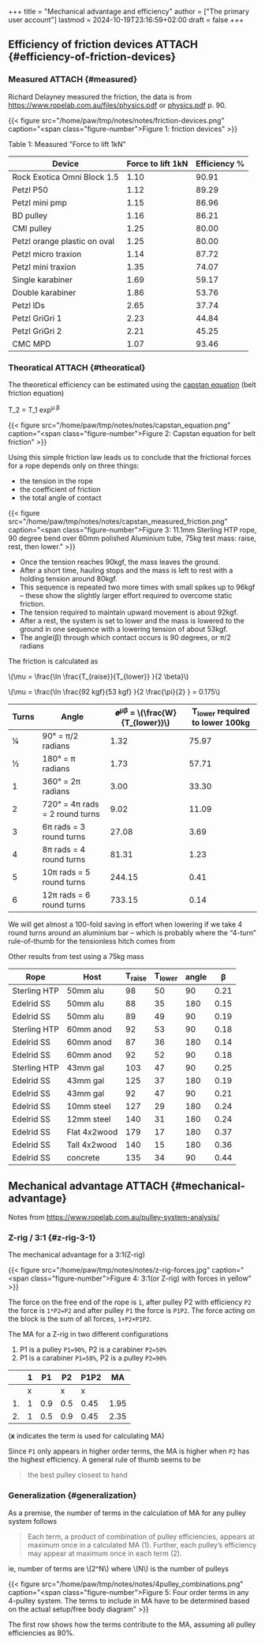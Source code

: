 +++
title = "Mechanical advantage and efficiency"
author = ["The primary user account"]
lastmod = 2024-10-19T23:16:59+02:00
draft = false
+++

## Efficiency of friction devices <span class="tag"><span class="ATTACH">ATTACH</span></span> {#efficiency-of-friction-devices}


### Measured <span class="tag"><span class="ATTACH">ATTACH</span></span> {#measured}

Richard Delayney measured the friction, the data is from <https://www.ropelab.com.au/files/physics.pdf> or [physics.pdf](/home/paw/tmp/notes/notes/physics.pdf) p. 90.

{{< figure src="/home/paw/tmp/notes/notes/friction-devices.png" caption="<span class=\"figure-number\">Figure 1: </span>friction devices" >}}

<div class="table-caption">
  <span class="table-number">Table 1:</span>
  Measured "Force to lift 1kN"
</div>

| Device                       | Force to lift 1kN | Efficiency % |
|------------------------------|-------------------|--------------|
| Rock Exotica Omni Block 1.5  | 1.10              | 90.91        |
| Petzl P50                    | 1.12              | 89.29        |
| Petzl mini pmp               | 1.15              | 86.96        |
| BD pulley                    | 1.16              | 86.21        |
| CMI pulley                   | 1.25              | 80.00        |
| Petzl orange plastic on oval | 1.25              | 80.00        |
| Petzl micro traxion          | 1.14              | 87.72        |
| Petzl mini traxion           | 1.35              | 74.07        |
| Single karabiner             | 1.69              | 59.17        |
| Double karabiner             | 1.86              | 53.76        |
| Petzl IDs                    | 2.65              | 37.74        |
| Petzl GriGri 1               | 2.23              | 44.84        |
| Petzl GriGri 2               | 2.21              | 45.25        |
| CMC MPD                      | 1.07              | 93.46        |


### Theoratical <span class="tag"><span class="ATTACH">ATTACH</span></span> {#theoratical}

The theoretical efficiency can be estimated using the [capstan equation](https://en.wikipedia.org/wiki/Capstan_equation) (belt friction equation)

T_2 = T_1 exp<sup>&mu; &beta;</sup>

{{< figure src="/home/paw/tmp/notes/notes/capstan_equation.png" caption="<span class=\"figure-number\">Figure 2: </span>Capstan equation for belt friction" >}}

Using this simple friction law leads us to conclude that the frictional forces for a rope depends only on three things:

-   the tension in the rope
-   the coefficient of friction
-   the total angle of contact

{{< figure src="/home/paw/tmp/notes/notes/capstan_measured_friction.png" caption="<span class=\"figure-number\">Figure 3: </span>11.1mm Sterling HTP rope, 90 degree bend over 60mm polished Aluminium tube, 75kg test mass: raise, rest, then lower." >}}

-   Once the tension reaches 90kgf, the mass leaves the ground.
-   After a short time, hauling stops and the mass is left to rest with a holding tension around 80kgf.
-   This sequence is repeated two more times with small spikes up to 96kgf – these show the slightly larger effort required to overcome static friction.
-   The tension required to maintain upward movement is about 92kgf.
-   After a rest, the system is set to lower and the mass is lowered to the ground in one sequence with a lowering tension of about 53kgf.
-   The angle(β) through which contact occurs is 90 degrees, or π/2 radians

The friction is calculated as

\\(\mu = \frac{\ln \frac{T\_{raise}}{T\_{lower}} }{2 \beta}\\)

\\(\mu = \frac{\ln \frac{92 kgf}{53 kgf} }{2 \frac{\pi}{2} } = 0.175\\)

| Turns | Angle                          | 𝒆<sup>μβ</sup> = \\(\frac{W}{T\_{lower}}\\) | T<sub>lower</sub> required to lower 100kg |
|-------|--------------------------------|---------------------------------------------|-------------------------------------------|
| ¼     | 90°  = π/2 radians             | 1.32                                        | 75.97                                     |
| ½     | 180° = π  radians              | 1.73                                        | 57.71                                     |
| 1     | 360° = 2π radians              | 3.00                                        | 33.30                                     |
| 2     | 720° = 4π rads = 2 round turns | 9.02                                        | 11.09                                     |
| 3     | 6π  rads = 3 round turns       | 27.08                                       | 3.69                                      |
| 4     | 8π  rads = 4 round turns       | 81.31                                       | 1.23                                      |
| 5     | 10π rads = 5 round turns       | 244.15                                      | 0.41                                      |
| 6     | 12π rads = 6 round turns       | 733.15                                      | 0.14                                      |

We will get almost a 100-fold saving in effort when lowering if we take 4 round turns around an aluminium bar – which is probably where the “4-turn” rule-of-thumb for the tensionless hitch comes from

Other results from test using a 75kg mass

| Rope         | Host         | T<sub>raise</sub> | T<sub>lower</sub> | angle | β    |
|--------------|--------------|-------------------|-------------------|-------|------|
| Sterling HTP | 50mm alu     | 98                | 50                | 90    | 0.21 |
| Edelrid SS   | 50mm alu     | 88                | 35                | 180   | 0.15 |
| Edelrid SS   | 50mm alu     | 89                | 49                | 90    | 0.19 |
| Sterling HTP | 60mm anod    | 92                | 53                | 90    | 0.18 |
| Edelrid SS   | 60mm anod    | 87                | 36                | 180   | 0.14 |
| Edelrid SS   | 60mm anod    | 92                | 52                | 90    | 0.18 |
| Sterling HTP | 43mm gal     | 103               | 47                | 90    | 0.25 |
| Edelrid SS   | 43mm gal     | 125               | 37                | 180   | 0.19 |
| Edelrid SS   | 43mm gal     | 92                | 47                | 90    | 0.21 |
| Edelrid SS   | 10mm steel   | 127               | 29                | 180   | 0.24 |
| Edelrid SS   | 12mm steel   | 140               | 31                | 180   | 0.24 |
| Edelrid SS   | Flat 4x2wood | 179               | 17                | 180   | 0.37 |
| Edelrid SS   | Tall 4x2wood | 140               | 15                | 180   | 0.36 |
| Edelrid SS   | concrete     | 135               | 34                | 90    | 0.44 |


## Mechanical advantage <span class="tag"><span class="ATTACH">ATTACH</span></span> {#mechanical-advantage}

Notes from <https://www.ropelab.com.au/pulley-system-analysis/>


### Z-rig / 3:1 {#z-rig-3-1}

The mechanical advantage for a 3:1(Z-rig)

{{< figure src="/home/paw/tmp/notes/notes/z-rig-forces.jpg" caption="<span class=\"figure-number\">Figure 4: </span>3:1(or Z-rig) with forces in yellow" >}}

The force on the free end of the rope is `1`, after pulley P2 with efficiency `P2` the force is `1*P2=P2` and after pulley `P1` the force is `P1P2`. The force acting on the block is the sum of all forces, `1+P2+P1P2`.

The MA for a Z-rig in two different configurations

1.  P1 is a pulley `P1=90%`, P2 is a carabiner `P2=50%`
2.  P1 is a carabiner `P1=50%`, P2 is a pulley `P2=90%`

|    | 1 | P1  | P2  | P1P2 | MA   |
|----|---|-----|-----|------|------|
|    | x |     | x   | x    |      |
| 1. | 1 | 0.9 | 0.5 | 0.45 | 1.95 |
| 2. | 1 | 0.5 | 0.9 | 0.45 | 2.35 |

(**x** indicates the term is used for calculating MA)

Since `P1` only appears in higher order terms, the MA is higher when `P2` has the highest efficiency. A general rule of thumb seems to be

> the best pulley closest to hand


### Generalization {#generalization}

As a premise, the number of terms in the calculation of MA for any pulley system follows

> Each term, a product of combination of pulley efficiencies, appears at maximum once in a calculated MA (1). Further, each pulley’s efficiency may appear at maximum once in each term (2).

ie, number of terms are \\(2^N\\) where \\(N\\) is the number of pulleys

{{< figure src="/home/paw/tmp/notes/notes/4pulley_combinations.png" caption="<span class=\"figure-number\">Figure 5: </span>Four order terms in any 4-pulley system. The terms to include in MA have to be determined based on the actual setup/free body diagram" >}}

The first row shows how the terms contribute to the MA, assuming all pulley efficiencies as 80%.
